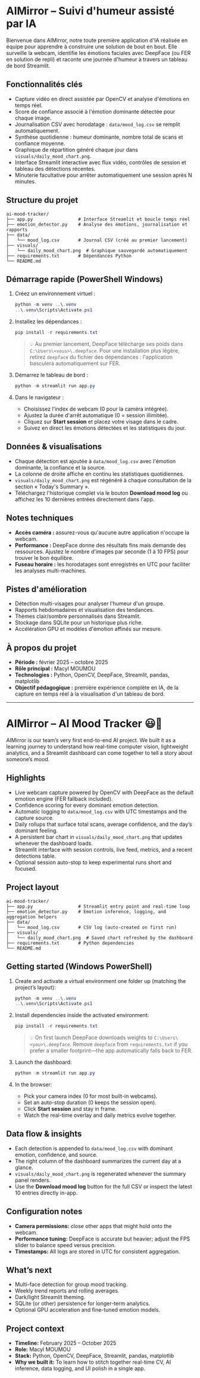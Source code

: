 # AIMirror – Suivi d'humeur assisté par IA 

Bienvenue dans AIMirror, notre toute première application d'IA réalisée en équipe pour apprendre à construire une solution de bout en bout. Elle surveille la webcam, identifie les émotions faciales avec DeepFace (ou FER en solution de repli) et raconte une journée d'humeur à travers un tableau de bord Streamlit.

## Fonctionnalités clés

- Capture vidéo en direct assistée par OpenCV et analyse d'émotions en temps réel.
- Score de confiance associé à l'émotion dominante détectée pour chaque image.
- Journalisation CSV avec horodatage : `data/mood_log.csv` se remplit automatiquement.
- Synthèse quotidienne : humeur dominante, nombre total de scans et confiance moyenne.
- Graphique de répartition généré chaque jour dans `visuals/daily_mood_chart.png`.
- Interface Streamlit interactive avec flux vidéo, contrôles de session et tableau des détections récentes.
- Minuterie facultative pour arrêter automatiquement une session après N minutes.

## Structure du projet

```
ai-mood-tracker/
├── app.py                 # Interface Streamlit et boucle temps réel
├── emotion_detector.py    # Analyse des émotions, journalisation et rapports
├── data/
│   └── mood_log.csv       # Journal CSV (créé au premier lancement)
├── visuals/
│   └── daily_mood_chart.png  # Graphique sauvegardé automatiquement
├── requirements.txt       # Dépendances Python
└── README.md
```

## Démarrage rapide (PowerShell Windows)

1. Créez un environnement virtuel :

	```powershell
	python -m venv ..\.venv
	..\.venv\Scripts\Activate.ps1
	```

2. Installez les dépendances :

	```powershell
	pip install -r requirements.txt
	```

	> 💡 Au premier lancement, DeepFace télécharge ses poids dans `C:\Users\<vous>\.deepface`. Pour une installation plus légère, retirez `deepface` du fichier des dépendances : l'application basculera automatiquement sur FER.

3. Démarrez le tableau de bord :

	```powershell
	python -m streamlit run app.py
	```

4. Dans le navigateur :
	- Choisissez l'index de webcam (0 pour la caméra intégrée).
	- Ajustez la durée d'arrêt automatique (0 = session illimitée).
	- Cliquez sur **Start session** et placez votre visage dans le cadre.
	- Suivez en direct les émotions détectées et les statistiques du jour.

## Données & visualisations

- Chaque détection est ajoutée à `data/mood_log.csv` avec l'émotion dominante, la confiance et la source.
- La colonne de droite affiche en continu les statistiques quotidiennes.
- `visuals/daily_mood_chart.png` est régénéré à chaque consultation de la section « Today's Summary ».
- Téléchargez l'historique complet via le bouton **Download mood log** ou affichez les 10 dernières entrées directement dans l'app.

## Notes techniques

- **Accès caméra :** assurez-vous qu'aucune autre application n'occupe la webcam.
- **Performance :** DeepFace donne des résultats fins mais demande des ressources. Ajustez le nombre d'images par seconde (1 à 10 FPS) pour trouver le bon équilibre.
- **Fuseau horaire :** les horodatages sont enregistrés en UTC pour faciliter les analyses multi-machines.

## Pistes d'amélioration

- Détection multi-visages pour analyser l'humeur d'un groupe.
- Rapports hebdomadaires et visualisation des tendances.
- Thèmes clair/sombre personnalisés dans Streamlit.
- Stockage dans SQLite pour un historique plus riche.
- Accélération GPU et modèles d'émotion affinés sur mesure.

## À propos du projet

- **Période :** février 2025 – octobre 2025
- **Rôle principal :** Macyl MOUMOU
- **Technologies :** Python, OpenCV, DeepFace, Streamlit, pandas, matplotlib
- **Objectif pédagogique :** première expérience complète en IA, de la capture en temps réel à la visualisation d'un tableau de bord.

---

# AIMirror – AI Mood Tracker 😃📸

AIMirror is our team’s very first end-to-end AI project. We built it as a learning journey to understand how real-time computer vision, lightweight analytics, and a Streamlit dashboard can come together to tell a story about someone’s mood.

## Highlights

- Live webcam capture powered by OpenCV with DeepFace as the default emotion engine (FER fallback included).
- Confidence scoring for every dominant emotion detection.
- Automatic logging to `data/mood_log.csv` with UTC timestamps and the capture source.
- Daily rollups that surface total scans, average confidence, and the day’s dominant feeling.
- A persistent bar chart in `visuals/daily_mood_chart.png` that updates whenever the dashboard loads.
- Streamlit interface with session controls, live feed, metrics, and a recent detections table.
- Optional session auto-stop to keep experimental runs short and focused.

## Project layout

```
ai-mood-tracker/
├── app.py                 # Streamlit entry point and real-time loop
├── emotion_detector.py    # Emotion inference, logging, and aggregation helpers
├── data/
│   └── mood_log.csv       # CSV log (auto-created on first run)
├── visuals/
│   └── daily_mood_chart.png  # Saved chart refreshed by the dashboard
├── requirements.txt       # Python dependencies
└── README.md
```

## Getting started (Windows PowerShell)

1. Create and activate a virtual environment one folder up (matching the project’s layout):

	```powershell
	python -m venv ..\.venv
	..\.venv\Scripts\Activate.ps1
	```

2. Install dependencies inside the activated environment:

	```powershell
	pip install -r requirements.txt
	```

	> 💡 On first launch DeepFace downloads weights to `C:\Users\<you>\.deepface`. Remove `deepface` from `requirements.txt` if you prefer a smaller footprint—the app automatically falls back to FER.

3. Launch the dashboard:

	```powershell
	python -m streamlit run app.py
	```

4. In the browser:
	- Pick your camera index (0 for most built-in webcams).
	- Set an auto-stop duration (0 keeps the session open).
	- Click **Start session** and stay in frame.
	- Watch the real-time overlay and daily metrics evolve together.

## Data flow & insights

- Each detection is appended to `data/mood_log.csv` with dominant emotion, confidence, and source.
- The right column of the dashboard summarizes the current day at a glance.
- `visuals/daily_mood_chart.png` is regenerated whenever the summary panel renders.
- Use the **Download mood log** button for the full CSV or inspect the latest 10 entries directly in-app.

## Configuration notes

- **Camera permissions:** close other apps that might hold onto the webcam.
- **Performance tuning:** DeepFace is accurate but heavier; adjust the FPS slider to balance speed versus precision.
- **Timestamps:** All logs are stored in UTC for consistent aggregation.

## What’s next

- Multi-face detection for group mood tracking.
- Weekly trend reports and rolling averages.
- Dark/light Streamlit theming.
- SQLite (or other) persistence for longer-term analytics.
- Optional GPU acceleration and fine-tuned emotion models.

## Project context

- **Timeline:** February 2025 – October 2025
- **Role:** Macyl MOUMOU
- **Stack:** Python, OpenCV, DeepFace, Streamlit, pandas, matplotlib
- **Why we built it:** To learn how to stitch together real-time CV, AI inference, data logging, and UI polish in a single app.
